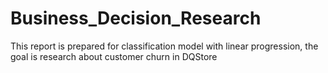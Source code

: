 # Business_Decision_Research
This report is prepared for classification model with linear progression, the goal is research about customer churn in DQStore
